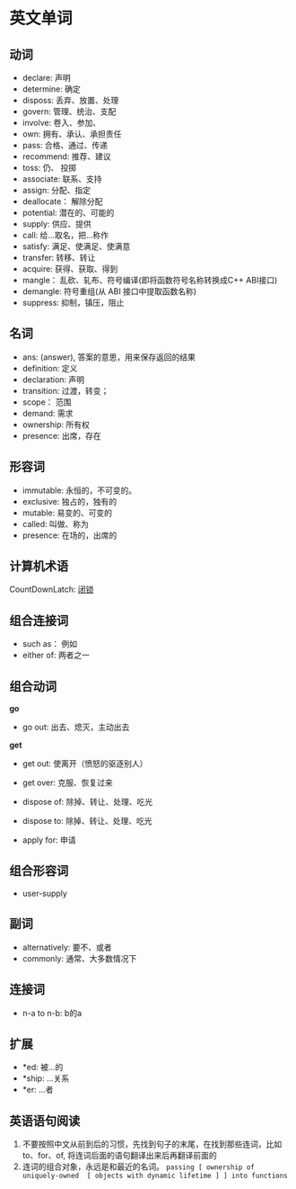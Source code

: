 # 英文单词

## 动词

* declare: 声明
* determine: 确定
* disposs: 丢弃、放置、处理
* govern: 管理、统治、支配
* involve: 卷入、参加、
* own: 拥有、承认、承担责任
* pass: 合格、通过、传递
* recommend: 推荐、建议
* toss: 仍、 投掷
* associate: 联系、支持
* assign: 分配、指定
* deallocate： 解除分配
* potential: 潜在的、可能的
* supply: 供应、提供
* call: 给...取名，把...称作 
* satisfy: 满足、使满足、使满意
* transfer: 转移、转让
* acquire: 获得、获取、得到 
* mangle： 乱砍、轧布、符号编译(即将函数符号名称转换成C++ ABI接口)
* demangle: 符号重组(从 ABI 接口中提取函数名称)
* suppress: 抑制，镇压，阻止


## 名词
* ans: (answer), 答案的意思，用来保存返回的结果
* definition: 定义
* declaration: 声明
* transition: 过渡，转变；
* scope： 范围
* demand: 需求
* ownership: 所有权
* presence: 出席，存在


## 形容词
* immutable: 永恒的，不可变的。
* exclusive: 独占的，独有的  
* mutable: 易变的、可变的
* called: 叫做、称为
* presence: 在场的，出席的

## 计算机术语
CountDownLatch: [闭锁](code/3rdlibs/muduo/countdownlatch.md)

## 组合连接词
* such as： 例如
* either of: 两者之一

## 组合动词

**go**

* go out: 出去、熄灭，主动出去


**get**

* get out: 使离开（愤怒的驱逐别人）
* get over: 克服、恢复过来

* dispose of: 除掉、转让、处理、吃光
* dispose to: 除掉、转让、处理、吃光

* apply for: 申请

## 组合形容词
* user-supply


## 副词
* alternatively: 要不、或者
* commonly: 通常、大多数情况下

## 连接词

* n-a to n-b: b的a
  

## 扩展

* *ed: 被...的
* *ship: ...关系
* *er: ...者

## 英语语句阅读
1. 不要按照中文从前到后的习惯，先找到句子的末尾，在找到那些连词，比如 to、for、of, 将连词后面的语句翻译出来后再翻译前面的
2. 连词的组合对象，永远是和最近的名词。
   `passing [ ownership of uniquely-owned  [ objects with dynamic lifetime ] ] into functions`